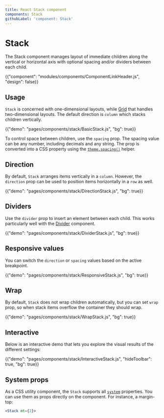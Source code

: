 ```yaml
---
title: React Stack component
components: Stack
githubLabel: 'component: Stack'
---
```


# Stack

<p class="description">The Stack component manages layout of immediate children along the vertical or horizontal axis with optional spacing and/or dividers between each child.</p>

{{"component": "modules/components/ComponentLinkHeader.js", "design": false}}

## Usage

`Stack` is concerned with one-dimensional layouts, while [Grid](/components/grid/) that handles two-dimensional layouts. The default direction is `column` which stacks children vertically.

{{"demo": "pages/components/stack/BasicStack.js", "bg": true}}

To control space between children, use the `spacing` prop.
The spacing value can be any number, including decimals and any string.
The prop is converted into a CSS property using the [`theme.spacing()`](/customization/spacing/) helper.

## Direction

By default, `Stack` arranges items vertically in a `column`. However, the `direction` prop can be used to position items horizontally in a `row` as well.

{{"demo": "pages/components/stack/DirectionStack.js", "bg": true}}

## Dividers

Use the `divider` prop to insert an element between each child. This works particularly well with the [Divider](/components/dividers/) component.

{{"demo": "pages/components/stack/DividerStack.js", "bg": true}}

## Responsive values

You can switch the `direction` or `spacing` values based on the active breakpoint.

{{"demo": "pages/components/stack/ResponsiveStack.js", "bg": true}}

## Wrap

By default, `Stack` does not wrap children automatically, but you can set `wrap` prop, so when stack items overflow the container they should wrap.

{{"demo": "pages/components/stack/WrapStack.js", "bg": true}}

## Interactive

Below is an interactive demo that lets you explore the visual results of the different settings:

{{"demo": "pages/components/stack/InteractiveStack.js", "hideToolbar": true, "bg": true}}

## System props

As a CSS utility component, the `Stack` supports all [`system`](/system/properties/) properties. You can use them as props directly on the component.
For instance, a margin-top:

```jsx
<Stack mt={2}>
```
